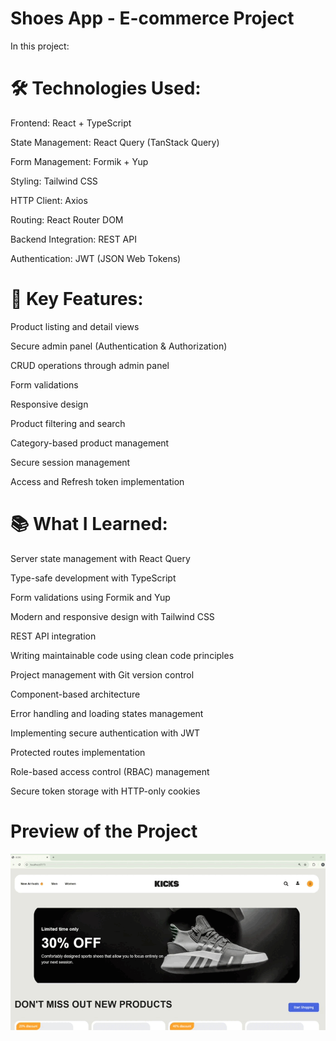 # Shoes App - E-commerce Project
In this project:

# 🛠️ Technologies Used:

Frontend: React + TypeScript

State Management: React Query (TanStack Query)

Form Management: Formik + Yup

Styling: Tailwind CSS

HTTP Client: Axios

Routing: React Router DOM

Backend Integration: REST API

Authentication: JWT (JSON Web Tokens)

# 🎯 Key Features:

Product listing and detail views

Secure admin panel (Authentication & Authorization)

CRUD operations through admin panel

Form validations

Responsive design

Product filtering and search

Category-based product management

Secure session management

Access and Refresh token implementation

# 📚 What I Learned:

Server state management with React Query

Type-safe development with TypeScript

Form validations using Formik and Yup

Modern and responsive design with Tailwind CSS

REST API integration

Writing maintainable code using clean code principles

Project management with Git version control

Component-based architecture

Error handling and loading states management

Implementing secure authentication with JWT

Protected routes implementation

Role-based access control (RBAC) management

Secure token storage with HTTP-only cookies

# Preview of the Project
![](shoe.gif)
